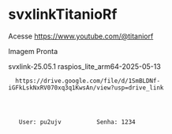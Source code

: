 # svxlinkTitanioRf

Acesse 
https://www.youtube.com/@titaniorf


Imagem Pronta 
   
   
   svxlink-25.05.1 
   raspios_lite_arm64-2025-05-13
   
      
      https://drive.google.com/file/d/1SmBLDNf-iGFkLskNxRV070xq3q1KwsAn/view?usp=drive_link
   
       
       
       
       User: pu2ujv          Senha: 1234
    
